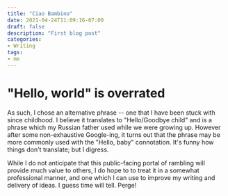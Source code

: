 ```yaml
---
title: "Ciao Bambino"
date: 2021-04-24T11:09:16-07:00
draft: false
description: "First blog post"
categories:
- Writing
tags:
- me
---
```


# "Hello, world" is overrated
As such, I chose an alternative phrase -- one that I have been stuck with since childhood.
I believe it translates to "Hello/Goodbye child" and is a phrase which my Russian father used while we were
growing up. However after some non-exhaustive Google-ing, it turns out that the phrase may be more commonly
used with the "Hello, baby" connotation. It's funny how things don't translate; but I digress.

While I do not anticipate that this public-facing portal of rambling will provide much value to others,
I do hope to to treat it in a somewhat professional manner, and one which I can
use to improve my writing and delivery of ideas. I guess time will tell. Perge!

